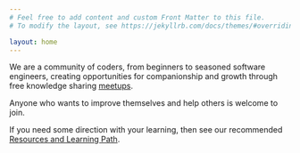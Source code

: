 ```yaml
---
# Feel free to add content and custom Front Matter to this file.
# To modify the layout, see https://jekyllrb.com/docs/themes/#overriding-theme-defaults

layout: home
---
```


We are a community of coders, from beginners to seasoned software engineers, creating opportunities for companionship and growth through free knowledge sharing [meetups](meetup.markdown).

Anyone who wants to improve themselves and help others is welcome to join.

If you need some direction with your learning, then see our recommended [Resources and Learning Path](resources.markdown).
